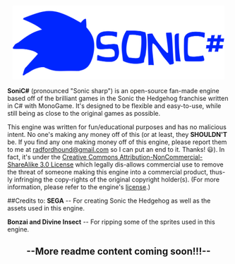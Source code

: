 <div align="center"><img src="https://raw.githubusercontent.com/Radfordhound/Sonic-Sharp/master/logo%201920x667.png" width="480" height="167"></div>

**SoniC#** (pronounced "Sonic sharp") is an open-source fan-made engine based off of the brilliant games in the Sonic the Hedgehog franchise written in C# with MonoGame. It's designed to be flexible and easy-to-use, while still being as close to the original games as possible.

This engine was written for fun/educational purposes and has no malicious intent. No one's making any money off of this (or at least, they **SHOULDN'T** be. If you find any one making money off of this engine, please report them to me at radfordhound@gmail.com so I can put an end to it. Thanks! :smiley:). In fact, it's under the [Creative Commons Attribution-NonCommercial-ShareAlike 3.0 License](http://creativecommons.org/licenses/by-nc-sa/3.0/) which legally dis-allows commercial use to remove the threat of someone making this engine into a commercial product, thus-ly infringing the copy-rights of the original copyright holder(s). (For more information, please refer to the engine's [license](https://github.com/Radfordhound/Sonic-Sharp/blob/master/LICENSE.md).)

##Credits to:
**SEGA** -- For creating Sonic the Hedgehog as well as the assets used in this engine.

**Bonzai and Divine Insect** -- For ripping some of the sprites used in this engine.

<div align="center"><h2>--More readme content coming soon!!!--</h2></div>
